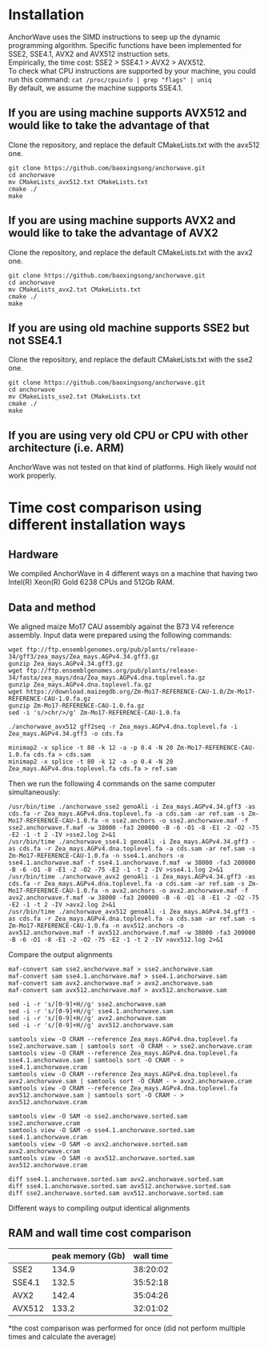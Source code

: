 # Installation
AnchorWave uses the SIMD instructions to seep up the dynamic programming algorithm. Specific functions have been implemented for SSE2, SSE4.1, AVX2 and AVX512 instruction sets.  
Empirically, the time cost: SSE2 > SSE4.1 > AVX2 > AVX512.  
To check what CPU instructions are supported by your machine, you could run this command:
```cat /proc/cpuinfo | grep "flags" | uniq```  
By default, we assume the machine supports SSE4.1.

## If you are using machine supports AVX512 and would like to take the advantage of that
Clone the repository, and replace the default CMakeLists.txt with the avx512 one.
```
git clone https://github.com/baoxingsong/anchorwave.git
cd anchorwave
mv CMakeLists_avx512.txt CMakeLists.txt
cmake ./
make
```


## If you are using machine supports AVX2 and would like to take the advantage of AVX2
Clone the repository, and replace the default CMakeLists.txt with the avx2 one.
```
git clone https://github.com/baoxingsong/anchorwave.git
cd anchorwave
mv CMakeLists_avx2.txt CMakeLists.txt
cmake ./
make
```


## If you are using old machine supports SSE2 but not SSE4.1

Clone the repository, and replace the default CMakeLists.txt with the sse2 one.
```
git clone https://github.com/baoxingsong/anchorwave.git
cd anchorwave
mv CMakeLists_sse2.txt CMakeLists.txt
cmake ./
make
```

## If you are using very old CPU or CPU with other architecture (i.e. ARM)
AnchorWave was not tested on that kind of platforms. High likely would not work properly.

# Time cost comparison using different installation ways
## Hardware
We compiled AnchorWave in 4 different ways on a machine that having two Intel(R) Xeon(R) Gold 6238 CPUs and 512Gb RAM.
## Data and method
We aligned maize Mo17 CAU assembly against the B73 V4 reference assembly. Input data were prepared using the following commands:
```
wget ftp://ftp.ensemblgenomes.org/pub/plants/release-34/gff3/zea_mays/Zea_mays.AGPv4.34.gff3.gz
gunzip Zea_mays.AGPv4.34.gff3.gz
wget ftp://ftp.ensemblgenomes.org/pub/plants/release-34/fasta/zea_mays/dna/Zea_mays.AGPv4.dna.toplevel.fa.gz
gunzip Zea_mays.AGPv4.dna.toplevel.fa.gz
wget https://download.maizegdb.org/Zm-Mo17-REFERENCE-CAU-1.0/Zm-Mo17-REFERENCE-CAU-1.0.fa.gz
gunzip Zm-Mo17-REFERENCE-CAU-1.0.fa.gz
sed -i 's/>chr/>/g' Zm-Mo17-REFERENCE-CAU-1.0.fa

./anchorwave_avx512 gff2seq -r Zea_mays.AGPv4.dna.toplevel.fa -i Zea_mays.AGPv4.34.gff3 -o cds.fa

minimap2 -x splice -t 80 -k 12 -a -p 0.4 -N 20 Zm-Mo17-REFERENCE-CAU-1.0.fa cds.fa > cds.sam
minimap2 -x splice -t 80 -k 12 -a -p 0.4 -N 20 Zea_mays.AGPv4.dna.toplevel.fa cds.fa > ref.sam
```
Then we run the following 4 commands on the same computer simultaneously:
```
/usr/bin/time ./anchorwave_sse2 genoAli -i Zea_mays.AGPv4.34.gff3 -as cds.fa -r Zea_mays.AGPv4.dna.toplevel.fa -a cds.sam -ar ref.sam -s Zm-Mo17-REFERENCE-CAU-1.0.fa -n sse2.anchors -o sse2.anchorwave.maf -f sse2.anchorwave.f.maf -w 38000 -fa3 200000 -B -6 -O1 -8 -E1 -2 -O2 -75 -E2 -1 -t 2 -IV >sse2.log 2>&1
/usr/bin/time ./anchorwave_sse4.1 genoAli -i Zea_mays.AGPv4.34.gff3 -as cds.fa -r Zea_mays.AGPv4.dna.toplevel.fa -a cds.sam -ar ref.sam -s Zm-Mo17-REFERENCE-CAU-1.0.fa -n sse4.1.anchors -o sse4.1.anchorwave.maf -f sse4.1.anchorwave.f.maf -w 38000 -fa3 200000 -B -6 -O1 -8 -E1 -2 -O2 -75 -E2 -1 -t 2 -IV >sse4.1.log 2>&1
/usr/bin/time ./anchorwave_avx2 genoAli -i Zea_mays.AGPv4.34.gff3 -as cds.fa -r Zea_mays.AGPv4.dna.toplevel.fa -a cds.sam -ar ref.sam -s Zm-Mo17-REFERENCE-CAU-1.0.fa -n avx2.anchors -o avx2.anchorwave.maf -f avx2.anchorwave.f.maf -w 38000 -fa3 200000 -B -6 -O1 -8 -E1 -2 -O2 -75 -E2 -1 -t 2 -IV >avx2.log 2>&1
/usr/bin/time ./anchorwave_avx512 genoAli -i Zea_mays.AGPv4.34.gff3 -as cds.fa -r Zea_mays.AGPv4.dna.toplevel.fa -a cds.sam -ar ref.sam -s Zm-Mo17-REFERENCE-CAU-1.0.fa -n avx512.anchors -o avx512.anchorwave.maf -f avx512.anchorwave.f.maf -w 38000 -fa3 200000 -B -6 -O1 -8 -E1 -2 -O2 -75 -E2 -1 -t 2 -IV >avx512.log 2>&1
```
Compare the output alignments
```
maf-convert sam sse2.anchorwave.maf > sse2.anchorwave.sam
maf-convert sam sse4.1.anchorwave.maf > sse4.1.anchorwave.sam
maf-convert sam avx2.anchorwave.maf > avx2.anchorwave.sam
maf-convert sam avx512.anchorwave.maf > avx512.anchorwave.sam

sed -i -r 's/[0-9]+H//g' sse2.anchorwave.sam
sed -i -r 's/[0-9]+H//g' sse4.1.anchorwave.sam
sed -i -r 's/[0-9]+H//g' avx2.anchorwave.sam
sed -i -r 's/[0-9]+H//g' avx512.anchorwave.sam

samtools view -O CRAM --reference Zea_mays.AGPv4.dna.toplevel.fa sse2.anchorwave.sam | samtools sort -O CRAM - > sse2.anchorwave.cram
samtools view -O CRAM --reference Zea_mays.AGPv4.dna.toplevel.fa sse4.1.anchorwave.sam | samtools sort -O CRAM - > sse4.1.anchorwave.cram
samtools view -O CRAM --reference Zea_mays.AGPv4.dna.toplevel.fa avx2.anchorwave.sam | samtools sort -O CRAM - > avx2.anchorwave.cram
samtools view -O CRAM --reference Zea_mays.AGPv4.dna.toplevel.fa avx512.anchorwave.sam | samtools sort -O CRAM - > avx512.anchorwave.cram

samtools view -O SAM -o sse2.anchorwave.sorted.sam sse2.anchorwave.cram
samtools view -O SAM -o sse4.1.anchorwave.sorted.sam sse4.1.anchorwave.cram
samtools view -O SAM -o avx2.anchorwave.sorted.sam avx2.anchorwave.cram
samtools view -O SAM -o avx512.anchorwave.sorted.sam avx512.anchorwave.cram

diff sse4.1.anchorwave.sorted.sam avx2.anchorwave.sorted.sam
diff sse4.1.anchorwave.sorted.sam avx512.anchorwave.sorted.sam
diff sse2.anchorwave.sorted.sam avx512.anchorwave.sorted.sam
```
Different ways to compiling output identical alignments
## RAM and wall time cost comparison
|             | peak memory (Gb) | wall time   |
| ----------- | ----------- | ----------- | 
| SSE2        | 134.9        | 38:20:02 |
| SSE4.1      | 132.5        | 35:52:18 |
| AVX2        | 142.4        | 35:04:26 |
| AVX512      | 133.2        | 32:01:02 |

*the cost comparison was performed for once (did not perform multiple times and calculate the average)
